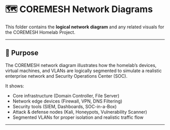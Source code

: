 # 🗺️ COREMESH Network Diagrams

This folder contains the **logical network diagram** and any related visuals for the COREMESH Homelab Project.

---

## 📌 Purpose

The COREMESH network diagram illustrates how the homelab’s devices, virtual machines, and VLANs are logically segmented to simulate a realistic enterprise network and Security Operations Center (SOC).

It shows:

- Core infrastructure (Domain Controller, File Server)
- Network edge devices (Firewall, VPN, DNS Filtering)
- Security tools (SIEM, Dashboards, SOC-in-a-Box)
- Attack & defense nodes (Kali, Honeypots, Vulnerability Scanner)
- Segmented VLANs for proper isolation and realistic traffic flow

---
